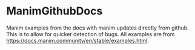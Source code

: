 # ManimGithubDocs
Manim examples from the docs with manim updates directly from github. This is to allow for quicker detection of bugs. All examples are from https://docs.manim.community/en/stable/examples.html.
